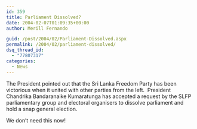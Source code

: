 ```yaml
---
id: 359
title: Parliament Dissolved?
date: 2004-02-07T01:09:35+00:00
author: Merill Fernando

guid: /post/2004/02/Parliament-Dissolved.aspx
permalink: /2004/02/parliament-dissolved/
dsq_thread_id:
  - "77807317"
categories:
  - News
---
```

<body xmlns="http://www.w3.org/1999/xhtml">
    <div class="Section1">
        <p class="MsoNormal">
            The President pointed out that the Sri Lanka Freedom Party has been victorious when
            it united with other parties from the left.&#160; President Chandrika Bandaranaike
            Kumaratunga has accepted a request by the SLFP parliamentary group and electoral organisers
            to dissolve parliament and hold a snap general election.
        </p>
        <p class="MsoNormal">
            We don&rsquo;t need this now!
        </p>
    </div>
</body>
